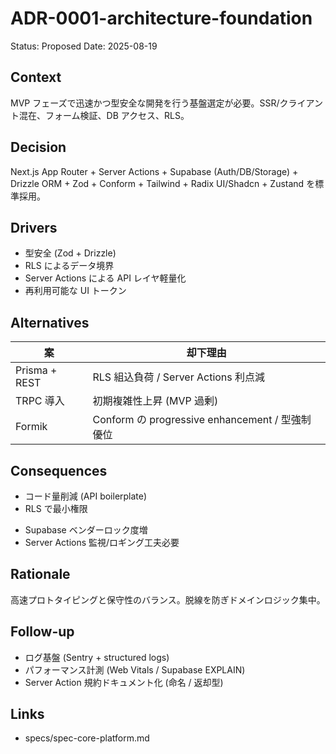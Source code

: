 # ADR-0001-architecture-foundation
Status: Proposed
Date: 2025-08-19

## Context
MVP フェーズで迅速かつ型安全な開発を行う基盤選定が必要。SSR/クライアント混在、フォーム検証、DB アクセス、RLS。

## Decision
Next.js App Router + Server Actions + Supabase (Auth/DB/Storage) + Drizzle ORM + Zod + Conform + Tailwind + Radix UI/Shadcn + Zustand を標準採用。

## Drivers
- 型安全 (Zod + Drizzle)
- RLS によるデータ境界
- Server Actions による API レイヤ軽量化
- 再利用可能な UI トークン

## Alternatives
| 案 | 却下理由 |
|----|----------|
| Prisma + REST | RLS 組込負荷 / Server Actions 利点減 |
| TRPC 導入 | 初期複雑性上昇 (MVP 過剰) |
| Formik | Conform の progressive enhancement / 型強制優位 |

## Consequences
+ コード量削減 (API boilerplate)
+ RLS で最小権限
- Supabase ベンダーロック度増
- Server Actions 監視/ロギング工夫必要

## Rationale
高速プロトタイピングと保守性のバランス。脱線を防ぎドメインロジック集中。

## Follow-up
- ログ基盤 (Sentry + structured logs)
- パフォーマンス計測 (Web Vitals / Supabase EXPLAIN)
- Server Action 規約ドキュメント化 (命名 / 返却型)

## Links
- specs/spec-core-platform.md


